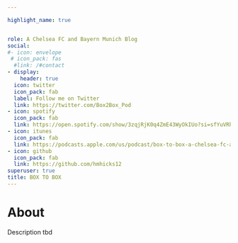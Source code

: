 ```yaml
---

highlight_name: true


role: A Chelsea FC and Bayern Munich Blog
social:
#- icon: envelope
 # icon_pack: fas
  #link: /#contact
- display:
    header: true
  icon: twitter
  icon_pack: fab
  label: Follow me on Twitter
  link: https://twitter.com/Box2Box_Pod
- icon: spotify
  icon_pack: fab
  link: https://open.spotify.com/show/3zqjRjK0q4ZmE43WyOkIUo?si=sfYuVRhMSw690ArPuNKXPw&nd=1
- icon: itunes
  icon_pack: fab
  link: https://podcasts.apple.com/us/podcast/box-to-box-a-chelsea-fc-and-bayern-munich-podcast/id1579056772
- icon: github
  icon_pack: fab
  link: https://github.com/hmhicks12
superuser: true
title: BOX TO BOX
---
```

# About
Description tbd

